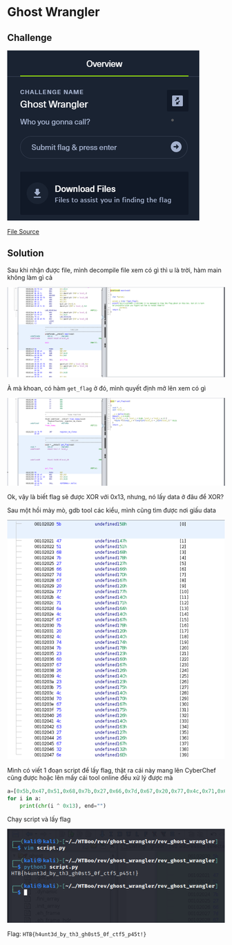 # Ghost Wrangler
## Challenge

![challenge](/2022/HackTheBoo2022/reverse_engineering/ghost_wrangler/images/challenge.png)

[File Source](/2022/HackTheBoo2022/reverse_engineering/ghost_wrangler/rev_ghost_wrangler.zip)

## Solution

Sau khi nhận được file, mình decompile file xem có gì thì u là trời, hàm main không làm gì cả

![decompile](/2022/HackTheBoo2022/reverse_engineering/ghost_wrangler/images/decompile.png)

À mà khoan, có hàm `get_flag` ở đó, mình quyết định mở lên xem có gì

![getFlagFunction](/2022/HackTheBoo2022/reverse_engineering/ghost_wrangler/images/getFlagFunction.png)

Ok, vậy là biết flag sẽ được XOR với 0x13, nhưng, nó lấy data ở đâu để XOR? 

Sau một hồi mày mò, gdb tool các kiểu, mình cũng tìm được nơi giấu data

![foundData](/2022/HackTheBoo2022/reverse_engineering/ghost_wrangler/images/foundData.png)

Mình có viết 1 đoạn script để lấy flag, thật ra cái này mang lên CyberChef cũng được hoặc lên mấy cái tool online đều xử lý được mà

```python
a=[0x5b,0x47,0x51,0x68,0x7b,0x27,0x66,0x7d,0x67,0x20,0x77,0x4c,0x71,0x6a,0x4c,0x67,0x7b,0x20,0x4c,0x74,0x7b,0x23,0x60,0x67,0x26,0x4c,0x23,0x75,0x4c,0x70,0x67,0x75,0x26,0x4c,0x63,0x27,0x26,0x67,0x32,0x6e]
for i in a:
    print(chr(i ^ 0x13), end="")
```

Chạy script và lấy flag

![getFlag](/2022/HackTheBoo2022/reverse_engineering/ghost_wrangler/images/getFlag.png)

Flag: `HTB{h4unt3d_by_th3_gh0st5_0f_ctf5_p45t!}`